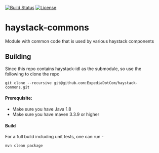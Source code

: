 [![Build Status](https://travis-ci.org/ExpediaDotCom/haystack-commons.svg?branch=master)](https://travis-ci.org/ExpediaDotCom/haystack-commons)
[![License](https://img.shields.io/badge/license-Apache%20License%202.0-blue.svg)](https://github.com/ExpediaDotCom/haystack/blob/master/LICENSE)


# haystack-commons
Module with common code that is used by various haystack components

## Building

Since this repo contains haystack-idl as the submodule, so use the following to clone the repo

```git clone --recursive git@github.com:ExpediaDotCom/haystack-commons.git```

#### Prerequisite: 

* Make sure you have Java 1.8
* Make sure you have maven 3.3.9 or higher


#### Build

For a full build including unit tests, one can run -

```
mvn clean package
```
